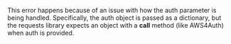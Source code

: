 
This error happens because of an issue with how the auth parameter is being handled. Specifically, the auth object is passed as a dictionary, but the requests library expects an object with a __call__ method (like AWS4Auth) when auth is provided.
